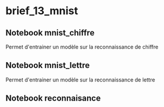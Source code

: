 # brief_13_mnist

## Notebook mnist_chiffre

Permet d'entrainer un modèle sur la reconnaissance de chiffre

## Notebook mnist_lettre

Permet d'entrainer un modèle sur la reconnaissance de lettre

## Notebook reconnaisance

